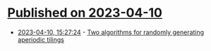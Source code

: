 # [Published on 2023-04-10](index.md)

* [2023-04-10, 15:27:24](https://lobste.rs/s/3epqei/two_algorithms_for_randomly_generating) - [Two algorithms for randomly generating aperiodic tilings](https://www.chiark.greenend.org.uk/~sgtatham/quasiblog/aperiodic-tilings/)
